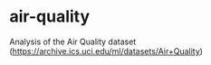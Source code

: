# air-quality
Analysis of the Air Quality dataset (https://archive.ics.uci.edu/ml/datasets/Air+Quality)
